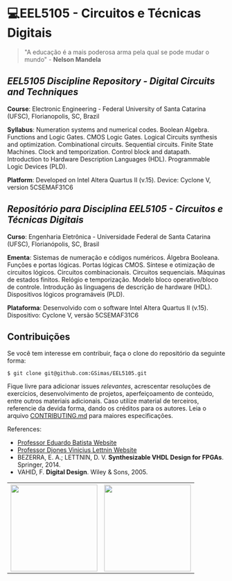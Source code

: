 # 💻EEL5105 - Circuitos e Técnicas Digitais

> "A educação é a mais poderosa arma pela qual se pode mudar o mundo" - **Nelson Mandela**

## ***EEL5105 Discipline Repository - Digital Circuits and Techniques***

**Course**: Electronic Engineering - Federal University of Santa Catarina (UFSC), Florianopolis, SC, Brazil

**Syllabus**: Numeration systems and numerical codes. Boolean Algebra. Functions and Logic Gates. CMOS Logic Gates. Logical Circuits synthesis and optimization. Combinational circuits. Sequential circuits. Finite State Machines. Clock and temporization. Control block and datapath. Introduction to Hardware Description Languages (HDL). Programmable Logic Devices (PLD).

**Platform**: Developed on Intel Altera Quartus II (v.15). Device: Cyclone V, version 5CSEMAF31C6


## ***Repositório para Disciplina EEL5105 - Circuitos e Técnicas Digitais***

**Curso**: Engenharia Eletrônica - Universidade Federal de Santa Catarina (UFSC), Florianópolis, SC, Brasil

**Ementa**: Sistemas de numeração e códigos numéricos. Álgebra Booleana. Funções e portas lógicas. Portas lógicas CMOS. Síntese e otimização de circuitos lógicos. Circuitos combinacionais. Circuitos sequenciais. Máquinas de estados finitos. Relógio e temporização. Modelo bloco operativo/bloco de controle. Introdução às linguagens de descrição de hardware (HDL). Dispositivos lógicos programáveis (PLD).

**Plataforma**: Desenvolvido com o software Intel Altera Quartus II (v.15). Dispositivo: Cyclone V, versão 5CSEMAF31C6

## **Contribuições**

Se você tem interesse em contribuir, faça o clone do repositório da seguinte forma:

```
$ git clone git@github.com:GSimas/EEL5105.git
```

Fique livre para adicionar issues *relevantes*, acrescentar resoluções de exercícios, desenvolvimento de projetos, aperfeiçoamento de conteúdo, entre outros materiais adicionais. Caso utilize material de terceiros, referencie da devida forma, dando os créditos para os autores.
Leia o arquivo [CONTRIBUTING.md](https://github.com/GSimas/EEL5105/blob/master/CONTRIBUTING.md) para maiores especificações.

References:

- [Professor Eduardo Batista Website](http://ebatista.weebly.com/)
- [Professor Djones Vinicius Lettnin Website](http://lettnin.paginas.ufsc.br/)
- BEZERRA, E. A.; LETTNIN, D. V. **Synthesizable VHDL Design for FPGAs**. Springer, 2014.
- VAHID, F. **Digital Design**. Wiley & Sons, 2005.

<table style="width:100%">
  <tr>
    <th><img width="200px" src="http://laship.ufsc.br/site/wp-content/themes/emc_completo/resource/img/filiacoes/brasao_UFSC_vertical_sigla.png"></th>
    <th><img width="200px" src="http://tisc.com.br/wp-content/uploads/ctcufsc.gif"></th> 
  </tr>
</table>
